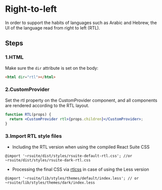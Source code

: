 # Right-to-left

In order to support the habits of languages ​​such as Arabic and Hebrew, the UI of the language read from right to left (RTL).

## Steps

### 1.HTML

Make sure the `dir` attribute is set on the body:

```html
<html dir="rtl"></html>
```

### 2.CustomProvider

Set the rtl property on the CustomProvider component, and all components are rendered according to the RTL layout.

```jsx
function RTL(props) {
  return <CustomProvider rtl>{props.children}</CustomProvider>;
}
```

### 3.Import RTL style files

- Including the RTL version when using the compiled React Suite CSS

```less
@import '~rsuite/dist/styles/rsuite-default-rtl.css'; //or ~rsuite/dist/styles/rsuite-dark-rtl.css
```

- Processing the final CSS via [rtlcss](https://rtlcss.com/) in case of using the Less version

```less
@import '~rsuite/lib/styles/themes/default/index.less'; // or ~rsuite/lib/styles/themes/dark/index.less
```
